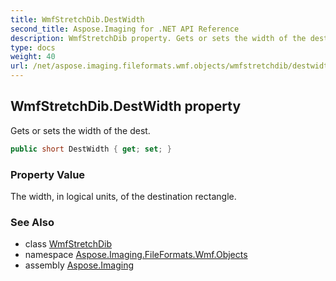 ```yaml
---
title: WmfStretchDib.DestWidth
second_title: Aspose.Imaging for .NET API Reference
description: WmfStretchDib property. Gets or sets the width of the dest
type: docs
weight: 40
url: /net/aspose.imaging.fileformats.wmf.objects/wmfstretchdib/destwidth/
---
```

## WmfStretchDib.DestWidth property

Gets or sets the width of the dest.

```csharp
public short DestWidth { get; set; }
```

### Property Value

The width, in logical units, of the destination rectangle.

### See Also

* class [WmfStretchDib](../)
* namespace [Aspose.Imaging.FileFormats.Wmf.Objects](../../wmfstretchdib/)
* assembly [Aspose.Imaging](../../../)



